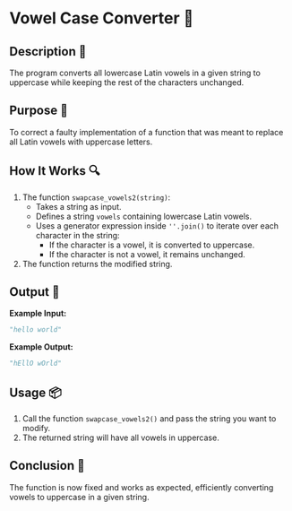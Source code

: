 # Vowel Case Converter 📝

## Description 📝

The program converts all lowercase Latin vowels in a given string to uppercase while keeping the rest of the characters unchanged.

## Purpose 🎯

To correct a faulty implementation of a function that was meant to replace all Latin vowels with uppercase letters.

## How It Works 🔍

1. The function `swapcase_vowels2(string)`:
    - Takes a string as input.
    - Defines a string `vowels` containing lowercase Latin vowels.
    - Uses a generator expression inside `''.join()` to iterate over each character in the string:
        - If the character is a vowel, it is converted to uppercase.
        - If the character is not a vowel, it remains unchanged.
2. The function returns the modified string.

## Output 📜

**Example Input:**

```python
"hello world"
```

**Example Output:**

```python
"hEllO wOrld"
```

## Usage 📦

1. Call the function `swapcase_vowels2()` and pass the string you want to modify.
2. The returned string will have all vowels in uppercase.

## Conclusion 🚀

The function is now fixed and works as expected, efficiently converting vowels to uppercase in a given string.
